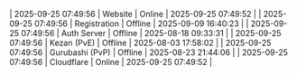 | 2025-09-25 07:49:56 | Website | Online | 2025-09-25 07:49:52 |
| 2025-09-25 07:49:56 | Registration | Offline | 2025-09-09 16:40:23 |
| 2025-09-25 07:49:56 | Auth Server | Offline | 2025-08-18 09:33:31 |
| 2025-09-25 07:49:56 | Kezan (PvE) | Offline | 2025-08-03 17:58:02 |
| 2025-09-25 07:49:56 | Gurubashi (PvP) | Offline | 2025-08-23 21:44:06 |
| 2025-09-25 07:49:56 | Cloudflare | Online | 2025-09-25 07:49:52 |
